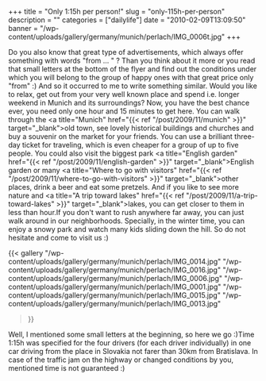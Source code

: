 +++
title = "Only 1:15h per person!"
slug = "only-115h-per-person"
description = ""
categories = ["dailylife"]
date = "2010-02-09T13:09:50"
banner = "/wp-content/uploads/gallery/germany/munich/perlach/IMG_0006t.jpg"
+++

Do you also know that great type of advertisements, which always offer something with words "from
... " ? Than you think about it more or you read that small letters at the bottom of the flyer and
find out the conditions under which you will belong to the group of happy ones with that great
price only "from" :) And so it occurred to me to write something similar. Would you like to relax, get out from your very well known place and spend i.e. longer weekend in
Munich and its surroundings? Now, you have the best chance ever, you need only one hour and 15
minutes to get here. You can walk through the <a title="Munich"
href="{{< ref "/post/2009/11/munich" >}}" target="_blank">old town</a>, see lovely
historical buildings and churches and buy a souvenir on the market for your friends. You can use a
brilliant three-day ticket for traveling, which is even cheaper for a group of up to five people.
You could also visit the biggest park <a title="English garden"
href="{{< ref "/post/2009/11/english-garden" >}}" target="_blank">English garden</a> or
many <a title="Where to go with visitors"
href="{{< ref "/post/2009/11/where-to-go-with-visitors" >}}" target="_blank">other
places</a>, drink a beer and eat some pretzels. And if you like to see more nature and <a title="A
trip toward lakes" href="{{< ref "/post/2009/11/a-trip-toward-lakes" >}}"
target="_blank">lakes</a>, you can get closer to them in less than hour.If you don't want to rush
anywhere far away, you can just walk around in our neighborhoods. Specially, in the winter time,
you can enjoy a snowy park and watch many kids sliding down the hill. So do not hesitate and come
to visit us :)

{{< gallery
    "/wp-content/uploads/gallery/germany/munich/perlach/IMG_0014.jpg"
    "/wp-content/uploads/gallery/germany/munich/perlach/IMG_0016.jpg"
    "/wp-content/uploads/gallery/germany/munich/perlach/IMG_0006.jpg"
    "/wp-content/uploads/gallery/germany/munich/perlach/IMG_0001.jpg"
    "/wp-content/uploads/gallery/germany/munich/perlach/IMG_0015.jpg"
    "/wp-content/uploads/gallery/germany/munich/perlach/IMG_0013.jpg"
>}}

Well, I mentioned some small letters at the beginning, so here we go :)Time 1:15h was specified for
the four drivers (for each driver individually) in one car driving from the place in Slovakia not
farer than 30km from Bratislava. In case of the traffic jam on the highway or changed conditions by
you, mentioned time is not guaranteed :)
